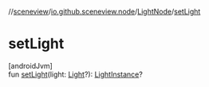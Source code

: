 //[sceneview](../../../index.md)/[io.github.sceneview.node](../index.md)/[LightNode](index.md)/[setLight](set-light.md)

# setLight

[androidJvm]\
fun [setLight](set-light.md)(light: [Light](../../com.google.ar.sceneform.rendering/-light/index.md)?): [LightInstance](../../com.google.ar.sceneform.rendering/-light-instance/index.md)?
